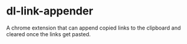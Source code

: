 # dl-link-appender
A chrome extension that can append copied links to the clipboard and cleared once the links get pasted.
